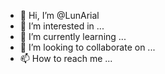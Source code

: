 - 👋 Hi, I’m @LunArial
- 👀 I’m interested in ...
- 🌱 I’m currently learning ...
- 💞️ I’m looking to collaborate on ...
- 📫 How to reach me ...

<!---
LunArial/LunArial is a ✨ special ✨ repository because its `README.md` (this file) appears on your GitHub profile.
You can click the Preview link to take a look at your changes.
--->

